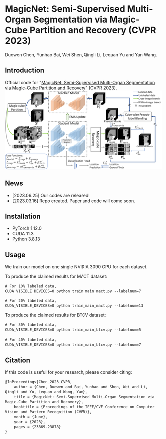 # MagicNet: Semi-Supervised Multi-Organ Segmentation via Magic-Cube Partition and Recovery (CVPR 2023)
Duowen Chen, Yunhao Bai, Wei Shen, Qingli Li, Lequan Yu and Yan Wang.
## Introduction
Official code for "[MagicNet: Semi-Supervised Multi-Organ Segmentation via Magic-Cube Partition and Recovery](https://arxiv.org/abs/2212.14310)" (CVPR 2023).
![framework](https://github.com/DeepMed-Lab-ECNU/MagicNet/blob/main/framework.png)
## News
- [2023.06.25] Our codes are released!
- [2023.03.16] Repo created. Paper and code will come soon.

## Installation
- PyTorch 1.12.0
- CUDA 11.3 
- Python 3.8.13

## Usage
We train our model on one single NVIDIA 3090 GPU for each dataset.

To produce the claimed results for MACT dataset:
```
# For 10% labeled data,
CUDA_VISIBLE_DEVICES=0 python train_main_mact.py --labelnum=7

# For 20% labeled data, 
CUDA_VISIBLE_DEVICES=0 python train_main_mact.py --labelnum=13
```
To produce the claimed results for BTCV dataset:
```
# For 30% labeled data,
CUDA_VISIBLE_DEVICES=0 python train_main_btcv.py --labelnum=5

# For 40% labeled data, 
CUDA_VISIBLE_DEVICES=0 python train_main_btcv.py --labelnum=7
```
## Citation
If this code is useful for your research, please consider citing:
```
@InProceedings{Chen_2023_CVPR, 
	author = {Chen, Duowen and Bai, Yunhao and Shen, Wei and Li, Qingli and Yu, Lequan and Wang, Yan}, 
	title = {MagicNet: Semi-Supervised Multi-Organ Segmentation via Magic-Cube Partition and Recovery}, 
	booktitle = {Proceedings of the IEEE/CVF Conference on Computer Vision and Pattern Recognition (CVPR)}, 
	month = {June}, 
	year = {2023}, 
	pages = {23869-23878} 
}
```
